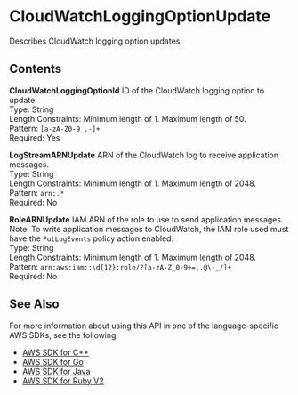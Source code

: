 # CloudWatchLoggingOptionUpdate<a name="API_CloudWatchLoggingOptionUpdate"></a>

Describes CloudWatch logging option updates\.

## Contents<a name="API_CloudWatchLoggingOptionUpdate_Contents"></a>

 **CloudWatchLoggingOptionId**   <a name="analytics-Type-CloudWatchLoggingOptionUpdate-CloudWatchLoggingOptionId"></a>
ID of the CloudWatch logging option to update  
Type: String  
Length Constraints: Minimum length of 1\. Maximum length of 50\.  
Pattern: `[a-zA-Z0-9_.-]+`   
Required: Yes

 **LogStreamARNUpdate**   <a name="analytics-Type-CloudWatchLoggingOptionUpdate-LogStreamARNUpdate"></a>
ARN of the CloudWatch log to receive application messages\.  
Type: String  
Length Constraints: Minimum length of 1\. Maximum length of 2048\.  
Pattern: `arn:.*`   
Required: No

 **RoleARNUpdate**   <a name="analytics-Type-CloudWatchLoggingOptionUpdate-RoleARNUpdate"></a>
IAM ARN of the role to use to send application messages\. Note: To write application messages to CloudWatch, the IAM role used must have the `PutLogEvents` policy action enabled\.  
Type: String  
Length Constraints: Minimum length of 1\. Maximum length of 2048\.  
Pattern: `arn:aws:iam::\d{12}:role/?[a-zA-Z_0-9+=,.@\-_/]+`   
Required: No

## See Also<a name="API_CloudWatchLoggingOptionUpdate_SeeAlso"></a>

For more information about using this API in one of the language\-specific AWS SDKs, see the following:
+  [AWS SDK for C\+\+](http://docs.aws.amazon.com/goto/SdkForCpp/kinesisanalytics-2015-08-14/CloudWatchLoggingOptionUpdate) 
+  [AWS SDK for Go](http://docs.aws.amazon.com/goto/SdkForGoV1/kinesisanalytics-2015-08-14/CloudWatchLoggingOptionUpdate) 
+  [AWS SDK for Java](http://docs.aws.amazon.com/goto/SdkForJava/kinesisanalytics-2015-08-14/CloudWatchLoggingOptionUpdate) 
+  [AWS SDK for Ruby V2](http://docs.aws.amazon.com/goto/SdkForRubyV2/kinesisanalytics-2015-08-14/CloudWatchLoggingOptionUpdate) 